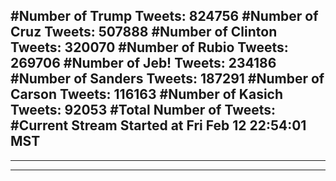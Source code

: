 #Number of Trump Tweets: 824756
#Number of Cruz Tweets: 507888
#Number of Clinton Tweets: 320070
#Number of Rubio Tweets: 269706
#Number of Jeb! Tweets: 234186
#Number of Sanders Tweets: 187291
#Number of Carson Tweets: 116163
#Number of Kasich Tweets: 92053
#Total Number of Tweets:  
#Current Stream Started at Fri Feb 12 22:54:01 MST
---
---
---
